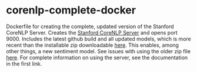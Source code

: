 # corenlp-complete-docker
Dockerfile for creating the complete, updated version of the Stanford CoreNLP Server. Creates the [Stanford CoreNLP Server](http://stanfordnlp.github.io/CoreNLP/corenlp-server.html) and opens port 9000. Includes the latest github build and all updated models, which is more recent than the installable zip downloadable [here](http://stanfordnlp.github.io/CoreNLP/corenlp-server.html). This enables, among other things, a new sentiment model. See issues with using the older zip file [here](https://github.com/stanfordnlp/CoreNLP/issues/170). For complete information on using the server, see the documentation in the first link.
